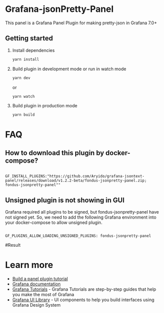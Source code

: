 # Grafana-jsonPretty-Panel

This panel is a Grafana Panel Plugin for making pretty-json in Grafana 7.0+

## Getting started

1. Install dependencies

   ```bash
   yarn install
   ```

2. Build plugin in development mode or run in watch mode

   ```bash
   yarn dev
   ```

   or

   ```bash
   yarn watch
   ```

3. Build plugin in production mode

   ```bash
   yarn build
   ```

# FAQ

## How to download this plugin by docker-compose? 

```

GF_INSTALL_PLUGINS:"https://github.com/Aryido/grafana-jsontext-panel/releases/download/v1.2.2-beta/fondus-jsonpretty-panel.zip; fondus-jsonpretty-panel"" 

```

## Unsigned plugin is not showing in GUI 
Grafana required all plugins to be signed, but fondus-jsonpretty-panel have not signed yet. 
So, we need to add the following Grafana environment into your docker-compose to allow unsigned plugin.
```

GF_PLUGINS_ALLOW_LOADING_UNSIGNED_PLUGINS: fondus-jsonpretty-panel

```


#Result



# Learn more

- [Build a panel plugin tutorial](https://grafana.com/tutorials/build-a-panel-plugin)
- [Grafana documentation](https://grafana.com/docs/)
- [Grafana Tutorials](https://grafana.com/tutorials/) - Grafana Tutorials are step-by-step guides that help you make the most of Grafana
- [Grafana UI Library](https://developers.grafana.com/ui) - UI components to help you build interfaces using Grafana Design System


